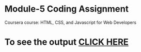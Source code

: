 
# Module-5 Coding Assignment

Coursera course: HTML, CSS, and Javascript for Web Developers

# To see the output [CLICK HERE](https://roystonsanctis.github.io/Coursera-HTML-CSS-and-JavaScript-for-Web-Developers/Assignments/module-5/index.html)
